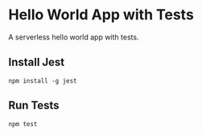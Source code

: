 # Hello World App with Tests

A serverless hello world app with tests.

## Install Jest

``` npm install -g jest ```

## Run Tests

``` npm test ```

